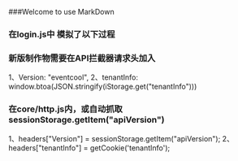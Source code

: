 ###Welcome to use MarkDown

### 在login.js中 模拟了以下过程

### 新版制作物需要在API拦截器请求头加入
1、Version: "eventcool",
2、tenantInfo: window.btoa(JSON.stringify(iStorage.get("tenantInfo")))

### 在core/http.js内，或自动抓取 sessionStorage.getItem("apiVersion") 
1、headers["Version"] = sessionStorage.getItem("apiVersion");
2、headers["tenantInfo"] = getCookie('tenantInfo');
